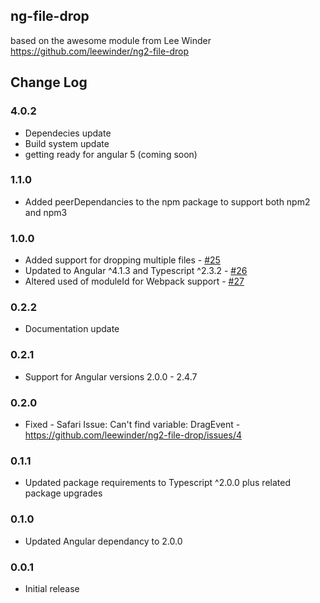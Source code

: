 ## ng-file-drop

based on the awesome module from Lee Winder https://github.com/leewinder/ng2-file-drop

## Change Log

### 4.0.2
* Dependecies update
* Build system update
* getting ready for angular 5 (coming soon)

### 1.1.0
* Added peerDependancies to the npm package to support both npm2 and npm3

### 1.0.0
* Added support for dropping multiple files - [#25](https://github.com/leewinder/ng2-file-drop/pull/25)
* Updated to Angular ^4.1.3 and Typescript ^2.3.2 - [#26](https://github.com/leewinder/ng2-file-drop/pull/26)
* Altered used of moduleId for Webpack support - [#27](https://github.com/leewinder/ng2-file-drop/pull/27)

### 0.2.2
* Documentation update

### 0.2.1
* Support for Angular versions 2.0.0 - 2.4.7

### 0.2.0
* Fixed - Safari Issue: Can't find variable: DragEvent - https://github.com/leewinder/ng2-file-drop/issues/4

### 0.1.1
* Updated package requirements to Typescript ^2.0.0 plus related package upgrades

### 0.1.0
* Updated Angular dependancy to 2.0.0

### 0.0.1
* Initial release
